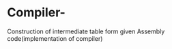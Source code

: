 # Compiler-
Construction of intermediate table form given Assembly code(implementation of compiler)
